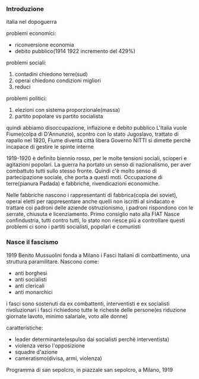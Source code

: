 ### Introduzione
italia nel dopoguerra

problemi economici:
* riconversione economia
* debito pubblico(1914 1922 incremento del 429%)

problemi sociali:
1. contadini chiedono terre(sud)
2.  operai chiedono condizioni migliori
3.  reduci

problemi politici:
1.  elezioni con sistema proporzionale(massa)
2.  partito popolare vs partito socialista

quindi abbiamo disoccupazione, inflazione e debito pubblico
L'Italia vuole Fiume(colpa di D'Annunzio), scontro con lo stato Jugoslavo, trattato di rapallo nel 1920, Fiume diventa città libera
Governo NITTI si dimette perchè incapace di gestire le spinte interne

1919-1920 è definito biennio rosso, per le molte tensioni sociali, scioperi e agitazioni popolari.
La guerra ha portato un senso di nazionalismo, per aver combattuto tutti sullo stesso fronte. Quindi c'è molto senso di partecipazione sociale, che porta a questi moti.
Occupazione di terre(pianura Padada) e fabbriche, rivendicazioni economiche.

Nelle fabbriche nascono i rappresentanti di fabbrica(copia dei soviet), operai eletti per rappresentare anche quelli non iscritti al sindacato e trattare coi padroni delle aziende
ostruzionismo, i padroni rispondono con le serrate, chiusuta e licenziamento. Primo consiglio nato alla FIAT
Nasce confindustria, tutti contro tutti, lo stato non riesce più a controllare questi problemi
ci sono i partiti socialisti, popolari e comunisti


### Nasce il fascismo
1919 Benito Mussuolini fonda a Milano i Fasci Italiani di combattimento, una struttura paramilitare.
Nascono come:
* anti borghesi
* anti socialisti
* anti clericali
* anti monarchici

i fasci sono sostenuti da ex combattenti, interventisti e ex socialisti rivoluzionari
i fasci richiedono tutte le richeste delle persone(es riduzione giornate lavoto, minimo salariale, voto alle donne)

caratteristiche:
- leader determinante(espulso dai socialisti perchè interventista)
- violenza verso l'opposizione
- squadre d'azione
- cameratismo(divisa, armi, violenza)

Programma di san sepolcro, in piazzale san sepolcro, a Milano, 1919
